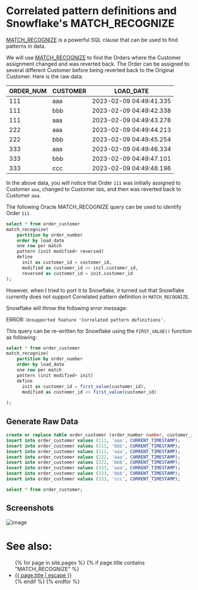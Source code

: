 # Correlated pattern definitions and Snowflake's MATCH_RECOGNIZE

[MATCH_RECOGNIZE](applied-overview-of-MATCH_RECOGNIZE-clause.md) is a powerful SQL clause that can be used to find patterns in data. 

We will use [MATCH_RECOGNIZE](applied-overview-of-MATCH_RECOGNIZE-clause.md) to find the Orders where the Customer assignment changed and was reverted back. The Order can be assigned to several different Customer before being reverted back to the Original Customer. Here is the raw data:

| ORDER_NUM | CUSTOMER | LOAD_DATE               |
|-----------|----------|-------------------------|
| 111       | aaa      | 2023-02-09 04:49:41.335 |
| 111       | bbb      | 2023-02-09 04:49:42.338 |
| 111       | aaa      | 2023-02-09 04:49:43.278 |
| 222       | aaa      | 2023-02-09 04:49:44.213 |
| 222       | bbb      | 2023-02-09 04:49:45.254 |
| 333       | aaa      | 2023-02-09 04:49:46.334 |
| 333       | bbb      | 2023-02-09 04:49:47.101 |
| 333       | ccc      | 2023-02-09 04:49:48.196 |

In the above data, you will notice that Order `111` was initially assigned to Customer `aaa`, changed to Customer `bbb`, and then was reverted back to Customer `aaa`.

The following Oracle MATCH_RECOGNIZE query can be used to identify Order `111`

```sql
select * from order_customer
match_recognize(
    partition by order_number
    order by load_date
    one row per match
    pattern (init modified+ reversed)
    define
      init as customer_id = customer_id,
      modified as customer_id <> init.customer_id,
      reversed as customer_id = init.customer_id
);
```

However, when I tried to port it to Snowflake, it turned out that Snowflake currently does not support Correlated pattern definition in `MATCH_RECOGNIZE`. 

Snowflake will throw the following error message:

ERROR: `Unsupported feature 'Correlated pattern definitions'.` 

This query can be re-written for Snowflake using the `FIRST_VALUE()` function as following:

```sql
select * from order_customer
match_recognize(
    partition by order_number
    order by load_date
    one row per match
    pattern (init modified+ init)
    define
      init as customer_id = first_value(customer_id),
      modified as customer_id <> first_value(customer_id)
      
);
```




## Generate Raw Data

```sql
create or replace table order_customer (order_number number, customer_id varchar(80), load_date timestamp);
insert into order_customer values (111, 'aaa', CURRENT_TIMESTAMP);
insert into order_customer values (111, 'bbb', CURRENT_TIMESTAMP);
insert into order_customer values (111, 'aaa', CURRENT_TIMESTAMP);
insert into order_customer values (222, 'aaa', CURRENT_TIMESTAMP);
insert into order_customer values (222, 'bbb', CURRENT_TIMESTAMP);
insert into order_customer values (333, 'aaa', CURRENT_TIMESTAMP);
insert into order_customer values (333, 'bbb', CURRENT_TIMESTAMP);
insert into order_customer values (333, 'ccc', CURRENT_TIMESTAMP);

select * from order_customer;
```

## Screenshots

![image](https://user-images.githubusercontent.com/121721444/217828368-7003e644-f0c5-4594-a2c4-757e01f49912.png)



# See also:
<ul id="recent-articles">
{% for page in site.pages %}
    {% if page.title contains "MATCH_RECOGNIZE" %}
    <li>
    <a href="{{ page.url | relative_url }}">{{ page.title | escape }}</a>
    </li>
    {% endif %}
{% endfor %}
</ul>
